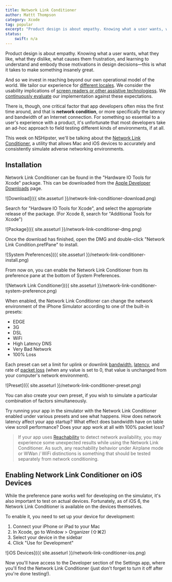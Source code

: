 ```yaml
---
title: Network Link Conditioner
author: Mattt Thompson
category: Xcode
tag: popular
excerpt: "Product design is about empathy. Knowing what a user wants, what they like, what they dislike, what causes them frustration, and learning to understand and embody those motivations in design decisions—this is what it takes to make something insanely great."
status:
    swift: n/a
---
```


Product design is about empathy. Knowing what a user wants, what they like, what they dislike, what causes them frustration, and learning to understand and embody those motivations in design decisions—this is what it takes to make something insanely great.

And so we invest in reaching beyond our own operational model of the world. We tailor our experience for [different locales](http://nshipster.com/nslocalizedstring/). We consider the usability implications of [screen readers or other assistive technologiess](http://nshipster.com/uiaccessibility/). We [continuously evaluate](http://nshipster.com/unit-testing/) our implementation against these expectations.

There is, though, one critical factor that app developers often miss the first time around, and that is **network condition**, or more specifically the latency and bandwidth of an Internet connection. For something so essential to a user's experience with a product, it's unfortunate that most developers take an ad-hoc approach to field testing different kinds of environments, if at all.

This week on NSHipster, we'll be talking about the [Network Link Conditioner](https://developer.apple.com/downloads/index.action?q=Hardware%20IO%20Tools), a utility that allows Mac and iOS devices to accurately and consistently simulate adverse networking environments.

## Installation

Network Link Conditioner can be found in the "Hardware IO Tools for Xcode" package. This can be downloaded from the [Apple Developer Downloads](https://developer.apple.com/downloads/index.action?q=Hardware%20IO%20Tools) page.

![Download]({{ site.asseturl }}/network-link-conditioner-download.png)

Search for "Hardware IO Tools for Xcode", and select the appropriate release of the package. (For Xcode 8, search for "Additional Tools for Xcode")

![Package]({{ site.asseturl }}/network-link-conditioner-dmg.png)

Once the download has finished, open the DMG and double-click "Network Link Condition.prefPane" to install.

![System Preferences]({{ site.asseturl }}/network-link-conditioner-install.png)

From now on, you can enable the Network Link Conditioner from its preference pane at the bottom of System Preferences.

![Network Link Conditioner]({{ site.asseturl }}/network-link-conditioner-system-preference.png)

When enabled, the Network Link Conditioner can change the network environment of the iPhone Simulator according to one of the built-in presets:

- EDGE
- 3G
- DSL
- WiFi
- High Latency DNS
- Very Bad Network
- 100% Loss

Each preset can set a limit for uplink or downlink [bandwidth](http://en.wikipedia.org/wiki/Bandwidth_%28computing%29), [latency](http://en.wikipedia.org/wiki/Latency_%28engineering%29%23Communication_latency), and rate of [packet loss](http://en.wikipedia.org/wiki/Packet_loss) (when any value is set to 0, that value is unchanged from your computer's network environment).

![Preset]({{ site.asseturl }}/network-link-conditioner-preset.png)

You can also create your own preset, if you wish to simulate a particular combination of factors simultaneously.

Try running your app in the simulator with the Network Link Conditioner enabled under various presets and see what happens. How does network latency affect your app startup? What effect does bandwidth have on table view scroll performance? Does your app work at all with 100% packet loss?

> If your app uses [Reachability](https://developer.apple.com/library/ios/samplecode/Reachability/Introduction/Intro.html) to detect network availability, you may experience some unexpected results while using the Network Link Conditioner. As such, any reachability behavior under Airplane mode or WWan / WiFi distinctions is something that should be tested separately from network conditioning.

## Enabling Network Link Conditioner on iOS Devices

While the preference pane works well for developing on the simulator, it's also important to test on actual devices. Fortunately, as of iOS 6, the Network Link Conditioner is available on the devices themselves.

To enable it, you need to set up your device for development:

1. Connect your iPhone or iPad to your Mac
2. In Xcode, go to Window > Organizer (⇧⌘2)
3. Select your device in the sidebar
4. Click "Use for Development"

![iOS Devices]({{ site.asseturl }}/network-link-conditioner-ios.png)

Now you'll have access to the Developer section of the Settings app, where you'll find the Network Link Conditioner (just don't forget to turn it off after you're done testing!).
